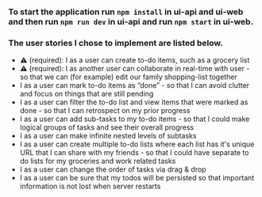 ### To start the application run `npm install` in ui-api and ui-web and then run `npm run dev` in ui-api and run `npm start` in ui-web.

### The user stories I chose to implement are listed below.
- ⚠️ (required): I as a user can create to-do items, such as a grocery list
- ⚠️ (required): I as another user can collaborate in real-time with user - so that we can (for example) edit our family shopping-list together
- I as a user can mark to-do items as “done” - so that I can avoid clutter and focus on things that are still pending
- I as a user can filter the to-do list and view items that were marked as done - so that I can retrospect on my prior progress
- I as a user can add sub-tasks to my to-do items - so that I could make logical groups of tasks and see their overall progress
- I as a user can make infinite nested levels of subtasks
- I as a user can create multiple to-do lists where each list has it's unique URL that I can share with my friends - so that I could have separate to do lists for my groceries and work related tasks
- I as a user can change the order of tasks via drag & drop
- I as a user can be sure that my todos will be persisted so that important information is not lost when server restarts

